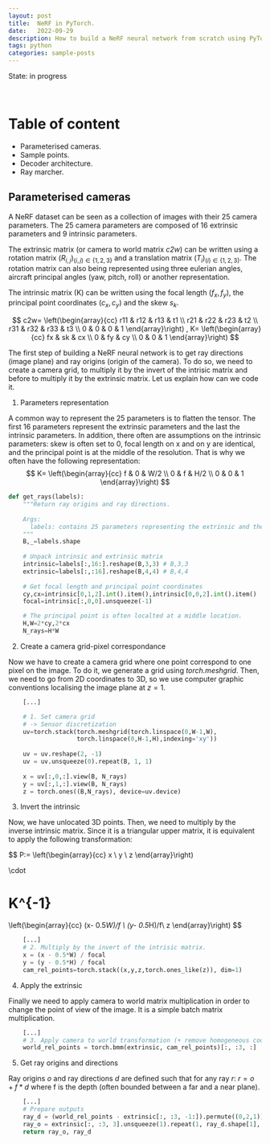 ```yaml
---
layout: post
title:  NeRF in PyTorch.
date:   2022-09-29
description: How to build a NeRF neural network from scratch using PyTorch.
tags: python
categories: sample-posts
---
```


State: in progress

<p> <br> </p>

# Table of content

* Parameterised cameras.
* Sample points.
* Decoder architecture.
* Ray marcher.


## Parameterised cameras

A NeRF dataset can be seen as a collection of images with their 25 camera parameters. The 25 camera parameters are composed of 16 extrinsic parameters and 9 intrinsic parameters. 

The extrinsic matrix (or camera to world matrix *c2w*) can be written using a rotation matrix $(R_{i,j})_{(i,j) \in \{1,2,3\}}$ and a translation matrix $(T_{i})_{(i) \in \{1,2,3\}}$. The rotation matrix can also being represented using three eulerian angles, aircraft principal angles (yaw, pitch, roll) or another representation.

The intrinsic matrix (K) can be written using the focal length ($f_x, f_y$), the principal point coordinates ($c_x,c_y$) and the skew $s_k$.

$$
c2w=
\left(\begin{array}{cc} 
r11 & r12 & r13 & t1 \\
r21 & r22 & r23 & t2 \\
r31 & r32 & r33 & t3 \\
0   & 0   & 0   & 1
\end{array}\right)
,
K=
\left(\begin{array}{cc} 
fx & sk & cx \\
0  & fy & cy \\
0  & 0  & 1 
\end{array}\right)
$$ 


The first step of building a NeRF neural network is to get ray directions (image plane) and ray origins (origin of the camera). To do so, we need to create a camera grid, to multiply it by the invert of the intrisic matrix and before to multiply it by the extrinsic matrix. Let us explain how can we code it.

1. Parameters representation

A common way to represent the 25 parameters is to flatten the tensor. The first 16 parameters represent the extrinsic parameters and the last the intrinsic parameters. In addition, there often are assumptions on the intrinsic parameters: skew is often set to 0, focal length on x and on y are identical, and the principal point is at the middle of the resolution. That is why we often have the following representation:
$$
K=
\left(\begin{array}{cc} 
f & 0 & W/2 \\
0 & f & H/2 \\
0 & 0  & 1 
\end{array}\right)
$$ 


```python 
def get_rays(labels):
    """Return ray origins and ray directions.
    
    Args:
      labels: contains 25 parameters representing the extrinsic and the intrinsic matrices. (B,25)
    """
    B,_=labels.shape
    
    # Unpack intrinsic and extrinsic matrix
    intrinsic=labels[:,16:].reshape(B,3,3) # B,3,3
    extrinsic=labels[:,:16].reshape(B,4,4) # B,4,4
    
    # Get focal length and principal point coordinates
    cy,cx=intrinsic[0,1,2].int().item(),intrinsic[0,0,2].int().item()
    focal=intrinsic[:,0,0].unsqueeze(-1)

    # The principal point is often localted at a middle location.
    H,W=2*cy,2*cx
    N_rays=H*W
```

2. Create a camera grid-pixel correspondance

Now we have to create a camera grid where one point correspond to one pixel on the image. To do it, we generate a grid using *torch.meshgrid*. Then, we need to go from 2D coordinates to 3D, so we use computer graphic conventions localising the image plane at $z=1$.

```python 
    [...]

    # 1. Set camera grid
    # -> Sensor discretization
    uv=torch.stack(torch.meshgrid(torch.linspace(0,W-1,W),
                   torch.linspace(0,H-1,H),indexing='xy'))
    
    uv = uv.reshape(2, -1) 
    uv = uv.unsqueeze(0).repeat(B, 1, 1)
    
    x = uv[:,0,:].view(B, N_rays)
    y = uv[:,1,:].view(B, N_rays)
    z = torch.ones((B,N_rays), device=uv.device)
```

3. Invert the intrinsic

Now, we have unlocated 3D points. Then, we need to multiply by the inverse intrinsic matrix. Since it is a triangular upper matrix, it is equivalent to apply the following transformation:

$$
P:=
\left(\begin{array}{cc} 
x \\
y \\
z 
\end{array}\right)

\cdot 

K^{-1}
= 
\left(\begin{array}{cc} 
(x- 0.5*W)/f \\
(y- 0.5*H)/f\\
z 
\end{array}\right)
$$ 

```python 
    [...]
    # 2. Multiply by the invert of the intrisic matrix.
    x = (x - 0.5*W) / focal
    y = (y - 0.5*H) / focal
    cam_rel_points=torch.stack((x,y,z,torch.ones_like(z)), dim=1)
```

4. Apply the extrinsic

Finally we need to apply camera to world matrix multiplication in order to change the point of view of the image. It is a simple batch matrix multiplication.


```python 
    [...]
    # 3. Apply camera to world transformation (+ remove homogeneous coordinates)
    world_rel_points = torch.bmm(extrinsic, cam_rel_points)[:, :3, :]
```

5. Get ray origins and directions

Ray origins *o* and ray directions *d* are defined such that for any ray *r*: $r = o + f*d$ where f is the depth (often bounded between a far and a near plane).

```python 
    [...]
    # Prepare outputs
    ray_d = (world_rel_points - extrinsic[:, :3, -1:]).permute((0,2,1))
    ray_o = extrinsic[:, :3, 3].unsqueeze(1).repeat(1, ray_d.shape[1], 1)
    return ray_o, ray_d
```